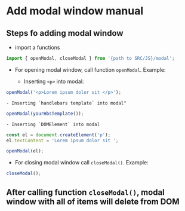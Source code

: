 # Add modal window manual

## Steps fo adding modal window

- import a functions

```js
import { openModal, closeModal } from '{path to SRC/JS}/modal';
```

- For opening modal window, call function `openModal`. Example:

    - Inserting `<p>` into modal:

```js
openModal('<p>Lorem ipsum dolor sit </p>');
```

    - Inserting `handlebars template` into modal"

```js
openModal(yourHbsTemplate());
```

    - Inserting `DOMElement` into modal

```js
const el = document.createElement('p');
el.textContent = 'Lorem ipsum dolor sit ';

openModal(el);
```

- For closing modal window call `closeModal()`. Example:

```js
closeModal();
```

## After calling function `closeModal()`, modal window with all of items will delete from DOM
